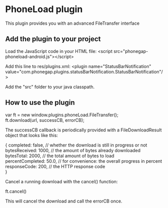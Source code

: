 # PhoneLoad plugin #
This plugin provides you with an advanced FileTransfer interface

## Add the plugin to your project ##

Load the JavaScript code in your HTML file:
&lt;script src="phonegap-phoneload-android.js"&gt;&lt;/script&gt;<br/>

Add this line to res/plugins.xml:
&lt;plugin name="StatusBarNotification" value="com.phonegap.plugins.statusBarNotification.StatusBarNotification"/&gt;<br/>

Add the "src" folder to your java classpath.

## How to use the plugin ##

var ft = new window.plugins.phoneLoad.FileTransfer();<br/>
ft.download(url, successCB, errorCB);<br/>

The successCB callback is periodically provided with a FileDownloadResult object that looks like this:

{
   completed: false, // whether the download is still in progress or not<br/>
   bytesReceived: 1000, // the amount of bytes already downloaded<br/>
   bytesTotal: 2000, // the total amount of bytes to load<br/>
   percentCompleted: 50.0, // for convenience: the overall progress in percent <br/>
   responseCode: 200, // the HTTP response code <br/>
}

Cancel a running download with the cancel() function:

ft.cancel()

This will cancel the download and call the errorCB once.


